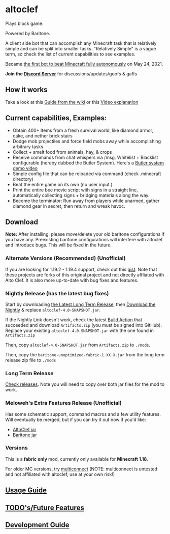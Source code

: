 # altoclef
Plays block game.

Powered by Baritone.

A client side bot that can accomplish any Minecraft task that is relatively simple and can be split into smaller tasks. "Relatively Simple" is a vague term, so check the list of current capabilities to see examples.

Became [the first bot to beat Minecraft fully autonomously](https://youtu.be/baAa6s8tahA) on May 24, 2021.

**Join the [Discord Server](https://discord.gg/JdFP4Kqdqc)** for discussions/updates/goofs & gaffs

## How it works

Take a look at this [Guide from the wiki](https://github.com/gaucho-matrero/altoclef/wiki/1:-Documentation:-Big-Picture) or this [Video explanation](https://youtu.be/q5OmcinQ2ck?t=387)

## Current capabilities, Examples:
- Obtain 400+ Items from a fresh survival world, like diamond armor, cake, and nether brick stairs
- Dodge mob projectiles and force field mobs away while accomplishing arbitrary tasks
- Collect + smelt food from animals, hay, & crops
- Receive commands from chat whispers via /msg. Whitelist + Blacklist configurable (hereby dubbed the Butler System). Here's a [Butler system demo video](https://drive.google.com/file/d/1axVYYMJ5VjmVHaWlCifFHTwiXlFssOUc/view?usp=sharing)
- Simple config file that can be reloaded via command (check .minecraft directory)
- Beat the entire game on its own (no user input.)
- Print the entire bee movie script with signs in a straight line, automatically collecting signs + bridging materials along the way.
- Become the terminator: Run away from players while unarmed, gather diamond gear in secret, then return and wreak havoc.

## Download

**Note:** After installing, please move/delete your old baritone configurations if you have any. Preexisting baritone configurations will interfere with altoclef and introduce bugs. This will be fixed in the future.

### Alternate Versions (Recommended) (Unofficial)

If you are looking for 1.19.2 - 1.19.4 support, check out this [gist](https://gist.github.com/JustaSqu1d/171df3ff386859da31d37534122d3b10). Note that these projects are forks of this original project and not directly affliated with Alto Clef. It is also more up-to-date with bug fixes and features.

### Nightly Release (has the latest bug fixes)

Start by downloading [the Latest Long Term Release](https://github.com/gaucho-matrero/altoclef/releases), then [Download the Nightly](https://nightly.link/gaucho-matrero/altoclef/workflows/gradle/main/Artifacts.zip) & replace `altoclef-4.0-SNAPSHOT.jar`.

If the Nightly Link doesn't work, check the latest [Build Action](https://github.com/gaucho-matrero/altoclef/actions) that succeeded and download `Artifacts.zip` (you must be signed into GitHub). Replace your existing `altoclef-4.0-SNAPSHOT.jar` with the one found in `Artifacts.zip`

Then, copy `altoclef-4.0-SNAPSHOT.jar` from `Artifacts.zip` to `./mods`.

Then, copy the `baritone-unoptimized-fabric-1.XX.X.jar` from the long term release zip file to `./mods`

### Long Term Release

[Check releases](https://github.com/gaucho-matrero/altoclef/releases). Note you will need to copy over both jar files for the mod to work.

### Meloweh's Extra Features Release (Unofficial)

Has some schematic support, command macros and a few utility features. Will eventually be merged, but if you can try it out now if you'd like:

- [AltoClef jar](https://github.com/Meloweh/altoclef/releases)
- [Baritone jar](https://github.com/Meloweh/baritone/releases)

### Versions

This is a **fabric only** mod, currently only available for **Minecraft 1.18**.

For older MC versions, try [multiconnect](https://www.curseforge.com/minecraft/mc-mods/multiconnect) (NOTE: multiconnect is untested and not affiliated with altoclef, use at your own risk!)


## [Usage Guide](usage.md)

## [TODO's/Future Features](todos.md)

## [Development Guide](develop.md)
